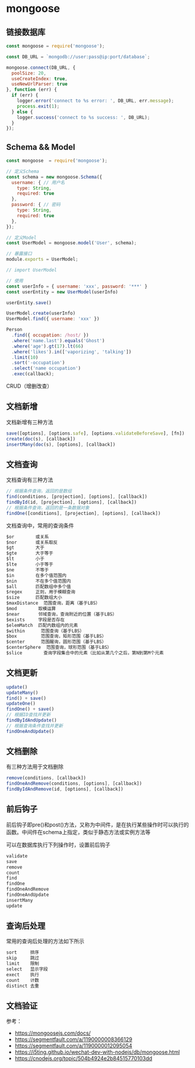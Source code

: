 # mongoose

## 链接数据库

```js
const mongoose = require('mongoose');

const DB_URL = `mongodb://user:pass@ip:port/database`;

mongoose.connect(DB_URL, {
  poolSize: 20,
  useCreateIndex: true,
  useNewUrlParser: true
}, function (err) {
  if (err) {
    logger.error('connect to %s error: ', DB_URL, err.message);
    process.exit(1);
  } else {
    logger.success('connect to %s success: ', DB_URL);
  }
});
```

## Schema && Model

```js
const mongoose  = require('mongoose');

// 定义Schema
const schema = new mongoose.Schema({
  username: { // 用户名
    type: String,
    required: true
  },
  password: { // 密码
    type: String,
    required: true
  },
});

// 定义Model
const UserModel = mongoose.model('User', schema);

// 暴露接口
module.exports = UserModel;
```

```js
// import UserModel

// 使用
const userInfo = { username: 'xxx', password: '***' }
const userEntity = new UserModel(userInfo)

userEntity.save()

UserModel.create(userInfo)
UserModel.find({ username: 'xxx' })

Person
  .find({ occupation: /host/ })
  .where('name.last').equals('Ghost')
  .where('age').gt(17).lt(66)
  .where('likes').in(['vaporizing', 'talking'])
  .limit(10)
  .sort('-occupation')
  .select('name occupation')
  .exec(callback);
```

CRUD（增删改查）

## 文档新增

文档新增有三种方法

```js
save([options], [options.safe], [options.validateBeforeSave], [fn])
create(doc(s), [callback])
insertMany(doc(s), [options], [callback])
```

## 文档查询

文档查询有三种方法

```js
// 根据条件查询，返回的是数组
find(conditions, [projection], [options], [callback])
findById(id, [projection], [options], [callback])
// 根据条件查询，返回的是一条数据对象
findOne([conditions], [projection], [options], [callback])
```

文档查询中，常用的查询条件

```js
$or        或关系
$nor       或关系取反
$gt        大于
$gte       大于等于
$lt        小于
$lte       小于等于
$ne        不等于
$in        在多个值范围内
$nin       不在多个值范围内
$all       匹配数组中多个值
$regex     正则，用于模糊查询
$size      匹配数组大小
$maxDistance  范围查询，距离（基于LBS）
$mod        取模运算
$near       邻域查询，查询附近的位置（基于LBS）
$exists     字段是否存在
$elemMatch  匹配内数组内的元素
$within      范围查询（基于LBS）
$box         范围查询，矩形范围（基于LBS）
$center      范围醒询，圆形范围（基于LBS）
$centerSphere  范围查询，球形范围（基于LBS）
$slice        查询字段集合中的元素（比如从第几个之后，第N到第M个元素
```

## 文档更新

```js
update()
updateMany()
find() + save()
updateOne()
findOne() + save()
// 根据ID查找并更新
findByIdAndUpdate()
// 根据查询条件查找并更新
findOneAndUpdate()
```

## 文档删除

有三种方法用于文档删除

```js
remove(conditions, [callback])
findOneAndRemove(conditions, [options], [callback])
findByIdAndRemove(id, [options], [callback])
```

## 前后钩子

前后钩子即pre()和post()方法，又称为中间件，是在执行某些操作时可以执行的函数。中间件在schema上指定，类似于静态方法或实例方法等

可以在数据库执行下列操作时，设置前后钩子

```js
validate
save
remove
count
find
findOne
findOneAndRemove
findOneAndUpdate
insertMany
update
```

## 查询后处理

常用的查询后处理的方法如下所示

```js
sort     排序
skip     跳过
limit    限制
select   显示字段
exect    执行
count    计数
distinct 去重
```

## 文档验证

参考：

- https://mongoosejs.com/docs/
- https://segmentfault.com/a/1190000008366129
- https://segmentfault.com/a/1190000012095054
- https://i5ting.github.io/wechat-dev-with-nodejs/db/mongoose.html
- https://cnodejs.org/topic/504b4924e2b84515770103dd
